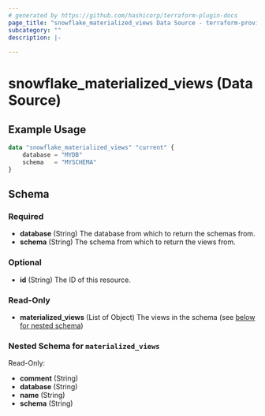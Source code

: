```yaml
---
# generated by https://github.com/hashicorp/terraform-plugin-docs
page_title: "snowflake_materialized_views Data Source - terraform-provider-snowflake"
subcategory: ""
description: |-
  
---
```


# snowflake_materialized_views (Data Source)



## Example Usage

```terraform
data "snowflake_materialized_views" "current" {
    database = "MYDB"
    schema   = "MYSCHEMA"
}
```

<!-- schema generated by tfplugindocs -->
## Schema

### Required

- **database** (String) The database from which to return the schemas from.
- **schema** (String) The schema from which to return the views from.

### Optional

- **id** (String) The ID of this resource.

### Read-Only

- **materialized_views** (List of Object) The views in the schema (see [below for nested schema](#nestedatt--materialized_views))

<a id="nestedatt--materialized_views"></a>
### Nested Schema for `materialized_views`

Read-Only:

- **comment** (String)
- **database** (String)
- **name** (String)
- **schema** (String)


